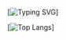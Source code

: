 

[![Typing SVG](https://readme-typing-svg.demolab.com/?lines=Carolina+Somarriba;Étudiante+à+l'École+42)]

[![Top Langs](https://github-readme-stats.vercel.app/api/top-langs/?username=anuraghazra&layout=donut)]
